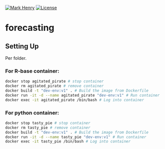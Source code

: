 [![Mark Henry](https://img.shields.io/static/v1?label=Author&message=Mark%20Henry&color=success)](https://www.linkedin.com/in/marknhenry/) 
[![License](https://img.shields.io/static/v1?label=License&message=MIT&color=blue)](https://www.linkedin.com/in/marknhenry/)

# forecasting

## Setting Up
Per folder.  

### For R-base container: 
``` bash 
docker stop agitated_pirate # stop container
docker rm agitated_pirate # remove container
docker build -t "dev-env:v1" . # Build the image from Dockerfile
docker run -it -d --name agitated_pirate "dev-env:v1" # Run container
docker exec -it agitated_pirate /bin/bash # Log into container
```

### For python container: 
``` bash 
docker stop tasty_pie # stop container
docker rm tasty_pie # remove container
docker build -t "dev-env:v1" . # Build the image from Dockerfile
docker run -it -d --name tasty_pie "dev-env:v1" # Run container
docker exec -it tasty_pie /bin/bash # Log into container
```
